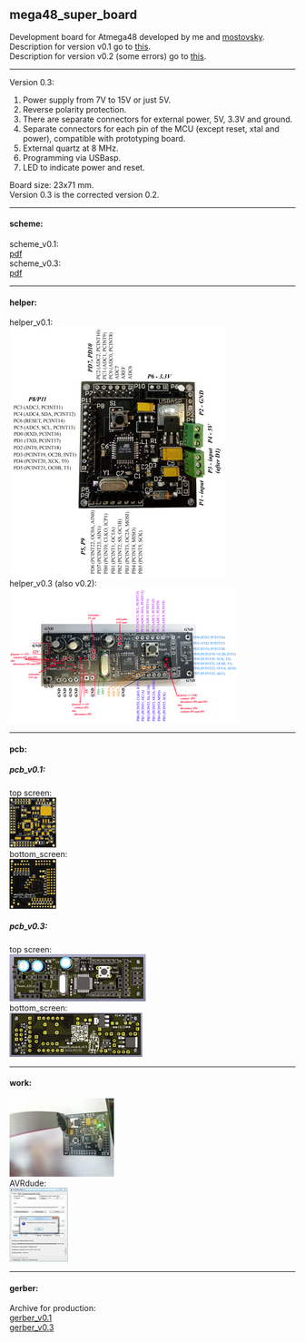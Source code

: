 ## mega48_super_board  
Development board for Atmega48 developed by me and [mostovsky](https://github.com/mostovsky).  
Description for version v0.1 go to [this](docs/mega48_super_board_v0.1.md).  
Description for version v0.2 (some errors) go to [this](docs/mega48_super_board_v0.2.md).  

---
Version 0.3:  
1. Power supply from 7V to 15V or just 5V.  
2. Reverse polarity protection.  
3. There are separate connectors for external power, 5V, 3.3V and ground.  
4. Separate connectors for each pin of the MCU (except reset, xtal and power), compatible with prototyping board.  
5. External quartz at 8 MHz.  
6. Programming via USBasp.  
7. LED to indicate power and reset.  

Board size: 23x71 mm.  
Version 0.3 is the corrected version 0.2.  

---
#### scheme:  
scheme_v0.1:  
[pdf](docs/scheme_v0.1.pdf)  
scheme_v0.3:  
[pdf](docs/scheme_v0.3.pdf)  

---
#### helper:  
helper_v0.1:  
[![helper_v0.1](helper/helper_v0.1_preview.jpg)](helper/helper_v0.1.jpg)  
helper_v0.3 (also v0.2):  
[![helper_v0.3](helper/helper_v0.2_preview.jpg)](helper/helper_v0.2.jpg)  

---
#### pcb:  
##### pcb_v0.1:  
top screen:  
[![top_screen](view/v0.1/screen_v0.1_top_preview.png)](view/v0.1/screen_v0.1_top.png)  
bottom_screen:  
[![bottom_screen](view/v0.1/screen_v0.1_bottom_preview.png)](view/v0.1/screen_v0.1_bottom.png)  
##### pcb_v0.3:  
top screen:  
[![top_screen](view/v0.3/screen_v0.3_top_preview.png)](view/v0.3/screen_v0.3_top.png)  
bottom_screen:  
[![bottom_screen](view/v0.3/screen_v0.3_bottom_preview.png)](view/v0.3/screen_v0.3_bottom.png)  

---
#### work:  
[![work](view/v0.1/view_0.1_work_preview.jpg)](view/v0.1/view_0.1_work.jpg)  
AVRdude:  
[![AVRdude](view/v0.1/mega48_super_board_v0.1_calibr_preview.png)](view/v0.1/mega48_super_board_v0.1_calibr.png)  

---
#### gerber:  
Archive for production:  
[gerber_v0.1](https://github.com/piro-s/mega48_super_board/raw/main/gerber/mega48_super_board_v0.1.zip)  
[gerber_v0.3](https://github.com/piro-s/mega48_super_board/raw/main/gerber/mega48_super_board_v0.3.zip)  